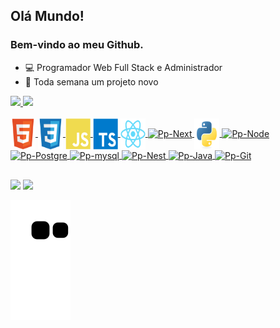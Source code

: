 ## Olá Mundo!
### Bem-vindo ao meu Github.

- 💻 Programador Web Full Stack e Administrador
- 🌱 Toda semana um projeto novo

<div>
  <a href="https://github.com/PetrusLobato">
  <img height="180em" src="https://github-readme-stats.vercel.app/api?username=PetrusLobato&show_icons=true&theme=dark&include_all_commits=true&count_private=true"/>
  <img height="180em" src="https://github-readme-stats.vercel.app/api/top-langs/?username=PetrusLobato&layout=compact&langs_count=16&theme=dark"/>
</div>
<div style="display: inline_block"><br>
  <img align="center" alt="Pp-HTML" height="50" width="40" src="https://raw.githubusercontent.com/devicons/devicon/master/icons/html5/html5-original.svg">
  <img align="center" alt="Pp-CSS" height="50" width="40" src="https://raw.githubusercontent.com/devicons/devicon/master/icons/css3/css3-original.svg">
  <img align="center" alt="Pp-Js" height="50" width="40" src="https://raw.githubusercontent.com/devicons/devicon/master/icons/javascript/javascript-plain.svg">
  <img align="center" alt="Pp-Ts" height="50" width="40" src="https://raw.githubusercontent.com/devicons/devicon/master/icons/typescript/typescript-plain.svg">
  <img align="center" alt="Pp-React" height="50" width="40" src="https://raw.githubusercontent.com/devicons/devicon/master/icons/react/react-original.svg">
  <img align="center" alt="Pp-Next" height="50" width="40" src="https://cdn.jsdelivr.net/gh/devicons/devicon/icons/nextjs/nextjs-original.svg" />
  <img align="center" alt="Pp-Python" height="50" width="40" src="https://raw.githubusercontent.com/devicons/devicon/master/icons/python/python-original.svg">
  <img align="center" alt="Pp-Node" height="70" width="60"  src="https://cdn.jsdelivr.net/gh/devicons/devicon/icons/nodejs/nodejs-plain-wordmark.svg">
  <img align="center" alt="Pp-Postgre" height="50" width="40"  src="https://cdn.jsdelivr.net/gh/devicons/devicon/icons/postgresql/postgresql-original.svg" />
  <img align="center" alt="Pp-mysql" height="50" width="40" src="https://cdn.jsdelivr.net/gh/devicons/devicon/icons/mysql/mysql-original.svg" />      
  <img align="center" alt="Pp-Nest" height="50" width="40" src="https://cdn.jsdelivr.net/gh/devicons/devicon@latest/icons/nestjs/nestjs-original.svg" />
  <img align="center" alt="Pp-Java" height="70" width="60" src="https://cdn.jsdelivr.net/gh/devicons/devicon@latest/icons/java/java-original-wordmark.svg" />
  <img align="center" alt="Pp-Git" height="70" width="60" src="https://cdn.jsdelivr.net/gh/devicons/devicon@latest/icons/git/git-original-wordmark.svg" />
           
</div>

##

<div> 
  <a href="https://instagram.com/petruslobato" target="_blank"><img src="https://img.shields.io/badge/-Instagram-%23E4405F?style=for-the-badge&logo=instagram&logoColor=white" target="_blank"></a>
  <a href="https://www.linkedin.com/in/petruslobato/" target="_blank"><img src="https://img.shields.io/badge/-LinkedIn-%230077B5?style=for-the-badge&logo=linkedin&logoColor=white" target="_blank"></a>
</div>

![Snake animation](https://github.com/rafaballerini/rafaballerini/blob/output/github-contribution-grid-snake.svg)

  


